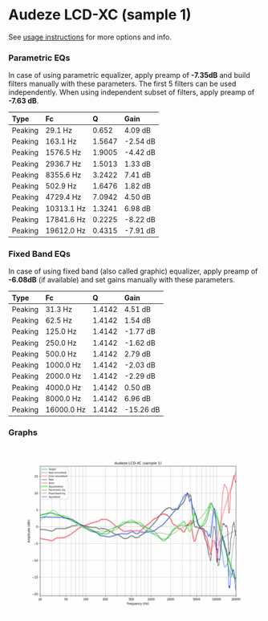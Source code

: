 # Audeze LCD-XC (sample 1)
See [usage instructions](https://github.com/jaakkopasanen/AutoEq#usage) for more options and info.

### Parametric EQs
In case of using parametric equalizer, apply preamp of **-7.35dB** and build filters manually
with these parameters. The first 5 filters can be used independently.
When using independent subset of filters, apply preamp of **-7.63 dB**.

| Type    | Fc         |      Q | Gain     |
|:--------|:-----------|:-------|:---------|
| Peaking | 29.1 Hz    | 0.652  | 4.09 dB  |
| Peaking | 163.1 Hz   | 1.5647 | -2.54 dB |
| Peaking | 1576.5 Hz  | 1.9005 | -4.42 dB |
| Peaking | 2936.7 Hz  | 1.5013 | 1.33 dB  |
| Peaking | 8355.6 Hz  | 3.2422 | 7.41 dB  |
| Peaking | 502.9 Hz   | 1.6476 | 1.82 dB  |
| Peaking | 4729.4 Hz  | 7.0942 | 4.50 dB  |
| Peaking | 10313.1 Hz | 1.3241 | 6.98 dB  |
| Peaking | 17841.6 Hz | 0.2225 | -8.22 dB |
| Peaking | 19612.0 Hz | 0.4315 | -7.91 dB |

### Fixed Band EQs
In case of using fixed band (also called graphic) equalizer, apply preamp of **-6.08dB**
(if available) and set gains manually with these parameters.

| Type    | Fc         |      Q | Gain      |
|:--------|:-----------|:-------|:----------|
| Peaking | 31.3 Hz    | 1.4142 | 4.51 dB   |
| Peaking | 62.5 Hz    | 1.4142 | 1.54 dB   |
| Peaking | 125.0 Hz   | 1.4142 | -1.77 dB  |
| Peaking | 250.0 Hz   | 1.4142 | -1.62 dB  |
| Peaking | 500.0 Hz   | 1.4142 | 2.79 dB   |
| Peaking | 1000.0 Hz  | 1.4142 | -2.03 dB  |
| Peaking | 2000.0 Hz  | 1.4142 | -2.29 dB  |
| Peaking | 4000.0 Hz  | 1.4142 | 0.50 dB   |
| Peaking | 8000.0 Hz  | 1.4142 | 6.96 dB   |
| Peaking | 16000.0 Hz | 1.4142 | -15.26 dB |

### Graphs
![](./Audeze%20LCD-XC%20(sample%201).png)